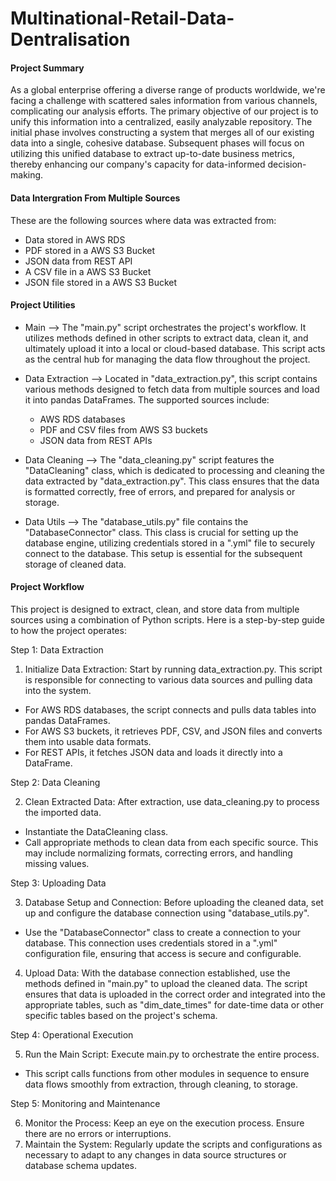 # Multinational-Retail-Data-Dentralisation

#### Project Summary

As a global enterprise offering a diverse range of products worldwide, we're facing a challenge with scattered sales information from various channels, complicating our analysis efforts. The primary objective of our project is to unify this information into a centralized, easily analyzable repository. The initial phase involves constructing a system that merges all of our existing data into a single, cohesive database. Subsequent phases will focus on utilizing this unified database to extract up-to-date business metrics, thereby enhancing our company's capacity for data-informed decision-making.

#### Data Intergration From Multiple Sources
These are the following sources where data was extracted from:
- Data stored in AWS RDS
- PDF stored in a AWS S3 Bucket
- JSON data from REST API
- A CSV file in a AWS S3 Bucket
- JSON file stored in a AWS S3 Bucket

#### Project Utilities
- Main --> The "main.py" script orchestrates the project's workflow. It utilizes methods defined in other scripts to extract data, clean it, and ultimately upload it into a local or cloud-based database. This script acts as the central hub for managing the data flow throughout the project.
- Data Extraction --> Located in "data_extraction.py", this script contains various methods designed to fetch data from multiple sources and load it into pandas DataFrames. The supported sources include:

  * AWS RDS databases
  * PDF and CSV files from AWS S3 buckets
  * JSON data from REST APIs
- Data Cleaning --> The "data_cleaning.py" script features the "DataCleaning" class, which is dedicated to processing and cleaning the data extracted by "data_extraction.py". This class ensures that the data is formatted correctly, free of errors, and prepared for analysis or storage.
- Data Utils --> The "database_utils.py" file contains the "DatabaseConnector" class. This class is crucial for setting up the database engine, utilizing credentials stored in a ".yml" file to securely connect to the database. This setup is essential for the subsequent storage of cleaned data.

#### Project Workflow
This project is designed to extract, clean, and store data from multiple sources using a combination of Python scripts. Here is a step-by-step guide to how the project operates:

Step 1: Data Extraction

1. Initialize Data Extraction: Start by running data_extraction.py. This script is responsible for connecting to various data sources and pulling data into the system.
 * For AWS RDS databases, the script connects and pulls data tables into pandas DataFrames.
 * For AWS S3 buckets, it retrieves PDF, CSV, and JSON files and converts them into usable data formats.
 * For REST APIs, it fetches JSON data and loads it directly into a DataFrame.

Step 2: Data Cleaning

2. Clean Extracted Data: After extraction, use data_cleaning.py to process the imported data.
 * Instantiate the DataCleaning class.
 * Call appropriate methods to clean data from each specific source. This may include normalizing formats, correcting errors, and handling missing values.

Step 3: Uploading Data

3. Database Setup and Connection: Before uploading the cleaned data, set up and configure the database connection using "database_utils.py".
 * Use the "DatabaseConnector" class to create a connection to your database. This connection uses credentials stored in a ".yml" configuration file, ensuring that access is secure and configurable.
4. Upload Data: With the database connection established, use the methods defined in "main.py" to upload the cleaned data.
The script ensures that data is uploaded in the correct order and integrated into the appropriate tables, such as "dim_date_times" for date-time data or other specific tables based on the project's schema.

Step 4: Operational Execution

5. Run the Main Script: Execute main.py to orchestrate the entire process.
 * This script calls functions from other modules in sequence to ensure data flows smoothly from extraction, through cleaning, to storage.

Step 5: Monitoring and Maintenance

6. Monitor the Process: Keep an eye on the execution process. Ensure there are no errors or interruptions.
7. Maintain the System: Regularly update the scripts and configurations as necessary to adapt to any changes in data source structures or database schema updates.
